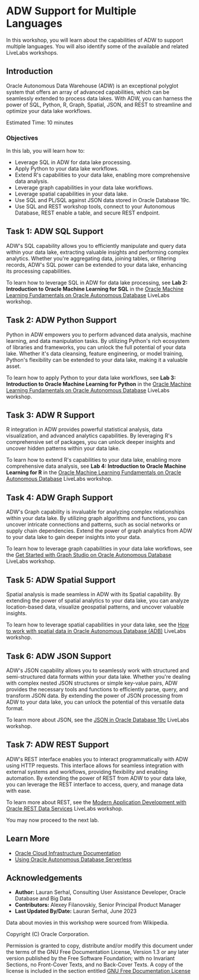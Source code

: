 # ADW Support for Multiple Languages

In this workshop, you will learn about the capabilities of ADW to support multiple languages. You will also identify some of the available and related LiveLabs workshops.

## Introduction

Oracle Autonomous Data Warehouse (ADW) is an exceptional polyglot system that offers an array of advanced capabilities, which can be seamlessly extended to process data lakes. With ADW, you can harness the power of SQL, Python, R, Graph, Spatial, JSON, and REST to streamline and optimize your data lake workflows.

Estimated Time: 10 minutes

### Objectives

In this lab, you will learn how to:

* Leverage SQL in ADW for data lake processing.
* Apply Python to your data lake workflows.
* Extend R's capabilities to your data lake, enabling more comprehensive data analysis.
* Leverage graph capabilities in your data lake workflows.
* Leverage spatial capabilities in your data lake.
* Use SQL and PL/SQL against JSON data stored in Oracle Database 19c.
* Use SQL and REST workshop tools, connect to your Autonomous Database, REST enable a table, and secure REST endpoint.

## Task 1: ADW SQL Support

ADW's SQL capability allows you to efficiently manipulate and query data within your data lake, extracting valuable insights and performing complex analytics. Whether you're aggregating data, joining tables, or filtering records, ADW's SQL power can be extended to your data lake, enhancing its processing capabilities.

To learn how to leverage SQL in ADW for data lake processing, see **Lab 2: Introduction to Oracle Machine Learning for SQL** in the [Oracle Machine Learning Fundamentals on Oracle Autonomous Database](https://apexapps.oracle.com/pls/apex/r/dbpm/livelabs/view-workshop?wid=922) LiveLabs workshop.

## Task 2: ADW Python Support

Python in ADW empowers you to perform advanced data analysis, machine learning, and data manipulation tasks. By utilizing Python's rich ecosystem of libraries and frameworks, you can unlock the full potential of your data lake. Whether it's data cleansing, feature engineering, or model training, Python's flexibility can be extended to your data lake, making it a valuable asset.

To learn how to apply Python to your data lake workflows, see **Lab 3: Introduction to Oracle Machine Learning for Python** in the [Oracle Machine Learning Fundamentals on Oracle Autonomous Database](https://apexapps.oracle.com/pls/apex/r/dbpm/livelabs/view-workshop?wid=922) LiveLabs workshop.

## Task 3: ADW R Support

R integration in ADW provides powerful statistical analysis, data visualization, and advanced analytics capabilities. By leveraging R's comprehensive set of packages, you can unlock deeper insights and uncover hidden patterns within your data lake.

To learn how to extend R's capabilities to your data lake, enabling more comprehensive data analysis, see **Lab 4: Introduction to Oracle Machine Learning for R** in the [Oracle Machine Learning Fundamentals on Oracle Autonomous Database](https://apexapps.oracle.com/pls/apex/r/dbpm/livelabs/view-workshop?wid=922) LiveLabs workshop.

## Task 4: ADW Graph Support

ADW's Graph capability is invaluable for analyzing complex relationships within your data lake. By utilizing graph algorithms and functions, you can uncover intricate connections and patterns, such as social networks or supply chain dependencies. Extend the power of graph analytics from ADW to your data lake to gain deeper insights into your data.

To learn how to leverage graph capabilities in your data lake workflows, see the [Get Started with Graph Studio on Oracle Autonomous Database](https://apexapps.oracle.com/pls/apex/r/dbpm/livelabs/view-workshop?wid=758) LiveLabs workshop.

## Task 5: ADW Spatial Support

Spatial analysis is made seamless in ADW with its Spatial capability. By extending the power of spatial analytics to your data lake, you can analyze location-based data, visualize geospatial patterns, and uncover valuable insights.

To learn how to leverage spatial capabilities in your data lake, see the [How to work with spatial data in Oracle Autonomous Database (ADB)](https://apexapps.oracle.com/pls/apex/r/dbpm/livelabs/view-workshop?wid=736) LiveLabs workshop.

## Task 6: ADW JSON Support

ADW's JSON capability allows you to seamlessly work with structured and semi-structured data formats within your data lake. Whether you're dealing with complex nested JSON structures or simple key-value pairs, ADW provides the necessary tools and functions to efficiently parse, query, and transform JSON data. By extending the power of JSON processing from ADW to your data lake, you can unlock the potential of this versatile data format.

To learn more about JSON, see the [JSON in Oracle Database 19c](https://apexapps.oracle.com/pls/apex/r/dbpm/livelabs/view-workshop?wid=638) LiveLabs workshop.

## Task 7: ADW REST Support

ADW's REST interface enables you to interact programmatically with ADW using HTTP requests. This interface allows for seamless integration with external systems and workflows, providing flexibility and enabling automation. By extending the power of REST from ADW to your data lake, you can leverage the REST interface to access, query, and manage data with ease.

To learn more about REST, see the [Modern Application Development with Oracle REST Data Services](https://apexapps.oracle.com/pls/apex/r/dbpm/livelabs/run-workshop?p210_wid=815) LiveLabs workshop.

You may now proceed to the next lab.

## Learn More

* [Oracle Cloud Infrastructure Documentation](https://docs.cloud.oracle.com/en-us/iaas/Content/GSG/Concepts/baremetalintro.htm)
* [Using Oracle Autonomous Database Serverless](https://docs.oracle.com/en/cloud/paas/autonomous-database/adbsa/index.html)

## Acknowledgements
* **Author:** Lauran Serhal, Consulting User Assistance Developer, Oracle Database and Big Data
* **Contributors:** Alexey Filanovskiy, Senior Principal Product Manager
* **Last Updated By/Date:** Lauran Serhal, June 2023

Data about movies in this workshop were sourced from Wikipedia.

Copyright (C) Oracle Corporation.

Permission is granted to copy, distribute and/or modify this document
under the terms of the GNU Free Documentation License, Version 1.3
or any later version published by the Free Software Foundation;
with no Invariant Sections, no Front-Cover Texts, and no Back-Cover Texts.
A copy of the license is included in the section entitled [GNU Free Documentation License](files/gnu-free-documentation-license.txt)

